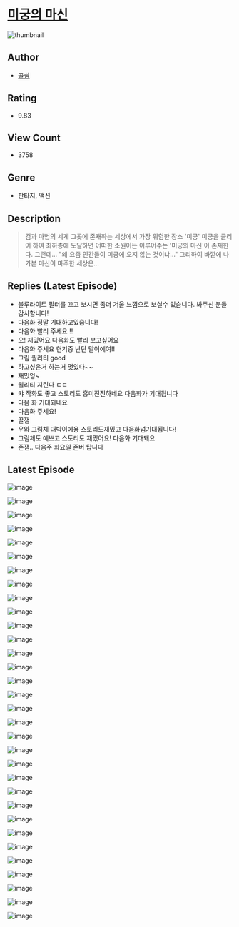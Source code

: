 # [미궁의 마신](https://comic.naver.com/challenge/list?titleId=810148)
![thumbnail](https://image-comic.pstatic.net/user_contents_data/challenge_comic/2023/05/23/upload_7161624325113722934_480x623.jpeg)

## Author
- [골쉼](https://comic.naver.com/artistTitle?id=366814)

## Rating
- 9.83

## View Count
- 3758

## Genre
- 판타지, 액션

## Description
> 검과 마법의 세계 그곳에 존재하는 세상에서 가장 위험한 장소 '미궁' 미궁을 클리어 하여 최하층에 도달하면 어떠한 소원이든 이루어주는 '미궁의 마신'이 존재한다. 그런데... "왜 요즘 인간들이 미궁에 오지 않는 것이냐..." 그리하여 바깥에 나가본 마신이 마주한 세상은...

## Replies (Latest Episode)
- 블루라이트 필터를 끄고 보시면 좀더 겨울 느낌으로 보실수 있슴니다. 봐주신 분들 감사함니다!
- 다음화 정말 기대하고있습니다!
- 다음화 빨리 주세요 !!
- 오! 재밌어요 다음화도 빨리 보고싶어요
- 다음화 주세요 현기증 난단 말이에여!!
- 그림 퀄리티 good
- 하고싶은거 하는거 멋있다~~
- 재밌엉~
- 퀄리티 지린다 ㄷㄷ
- 캬 작화도 좋고 스토리도 흥미진진하네요 다음화가 기대됩니다
- 다음 화 기대되네요
- 다음화 주세요!
- 꿀잼
- 우와 그림체 대박이에용 스토리도재밌고 다음화넘기대됩니다!
- 그림체도 예쁘고 스토리도 재밌어요! 다음화 기대돼요
- 존잼.. 다음주 화요일 존버 탑니다

## Latest Episode
![image](https://image-comic.pstatic.net/user_contents_data/challenge_comic/2023/05/23/366814/upload_3906650816809022262.jpeg)

![image](https://image-comic.pstatic.net/user_contents_data/challenge_comic/2023/05/23/366814/upload_7293078439109800241.jpeg)

![image](https://image-comic.pstatic.net/user_contents_data/challenge_comic/2023/05/23/366814/upload_3689908479062194022.jpeg)

![image](https://image-comic.pstatic.net/user_contents_data/challenge_comic/2023/05/23/366814/upload_3546360644123321953.jpeg)

![image](https://image-comic.pstatic.net/user_contents_data/challenge_comic/2023/05/23/366814/upload_7090181182706836836.jpeg)

![image](https://image-comic.pstatic.net/user_contents_data/challenge_comic/2023/05/23/366814/upload_3474581221373469284.jpeg)

![image](https://image-comic.pstatic.net/user_contents_data/challenge_comic/2023/05/23/366814/upload_7220173332164064052.jpeg)

![image](https://image-comic.pstatic.net/user_contents_data/challenge_comic/2023/05/23/366814/upload_3847539947170511201.jpeg)

![image](https://image-comic.pstatic.net/user_contents_data/challenge_comic/2023/05/23/366814/upload_4050478998776001586.jpeg)

![image](https://image-comic.pstatic.net/user_contents_data/challenge_comic/2023/05/23/366814/upload_3906086754388698422.jpeg)

![image](https://image-comic.pstatic.net/user_contents_data/challenge_comic/2023/05/23/366814/upload_7378696298006853173.jpeg)

![image](https://image-comic.pstatic.net/user_contents_data/challenge_comic/2023/05/23/366814/upload_7234578042485826356.jpeg)

![image](https://image-comic.pstatic.net/user_contents_data/challenge_comic/2023/05/23/366814/upload_3990580938205704247.jpeg)

![image](https://image-comic.pstatic.net/user_contents_data/challenge_comic/2023/05/23/366814/upload_3919085180886267750.jpeg)

![image](https://image-comic.pstatic.net/user_contents_data/challenge_comic/2023/05/23/366814/upload_7293639409100219491.jpeg)

![image](https://image-comic.pstatic.net/user_contents_data/challenge_comic/2023/05/23/366814/upload_7293353308396479073.jpeg)

![image](https://image-comic.pstatic.net/user_contents_data/challenge_comic/2023/05/23/366814/upload_3760559771975038051.jpeg)

![image](https://image-comic.pstatic.net/user_contents_data/challenge_comic/2023/05/23/366814/upload_7089900982476564018.jpeg)

![image](https://image-comic.pstatic.net/user_contents_data/challenge_comic/2023/05/23/366814/upload_3474304351440547897.jpeg)

![image](https://image-comic.pstatic.net/user_contents_data/challenge_comic/2023/05/23/366814/upload_4121419519098041393.jpeg)

![image](https://image-comic.pstatic.net/user_contents_data/challenge_comic/2023/05/23/366814/upload_3834871596714387001.jpeg)

![image](https://image-comic.pstatic.net/user_contents_data/challenge_comic/2023/05/23/366814/upload_7364284114305048880.jpeg)

![image](https://image-comic.pstatic.net/user_contents_data/challenge_comic/2023/05/23/366814/upload_7076619771943674160.jpeg)

![image](https://image-comic.pstatic.net/user_contents_data/challenge_comic/2023/05/23/366814/upload_3833466201790964528.jpeg)

![image](https://image-comic.pstatic.net/user_contents_data/challenge_comic/2023/05/23/366814/upload_3990806329466107957.jpeg)

![image](https://image-comic.pstatic.net/user_contents_data/challenge_comic/2023/05/23/366814/upload_3617854376883271780.jpeg)

![image](https://image-comic.pstatic.net/user_contents_data/challenge_comic/2023/05/23/366814/upload_4051379515126015074.jpeg)

![image](https://image-comic.pstatic.net/user_contents_data/challenge_comic/2023/05/23/366814/upload_3546694877703267170.jpeg)

![image](https://image-comic.pstatic.net/user_contents_data/challenge_comic/2023/05/23/366814/upload_3487250890370527283.jpeg)

![image](https://image-comic.pstatic.net/user_contents_data/challenge_comic/2023/05/23/366814/upload_7233407054012234040.jpeg)

![image](https://image-comic.pstatic.net/user_contents_data/challenge_comic/2023/05/23/366814/upload_3775479045272515893.jpeg)

![image](https://image-comic.pstatic.net/user_contents_data/challenge_comic/2023/05/23/366814/upload_7221865270035703140.jpeg)
